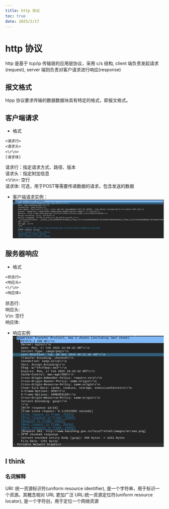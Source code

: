 ```yaml
---
title: http 协议
toc: true
date: 2025/2/17
---
```


# http 协议
http 是基于 tcp/ip 传输层的应用层协议，采用 c/s 结构, client 端负责发起请求(request), server 端则负责对客户请求进行响应(response)

## 报文格式
htpp 协议要求传输的数据数据块具有特定的格式，即报文格式。
## 客户端请求
* 格式
```txt
<请求行>
<请求头>
<\r\n>
[请求体]
```
请求行：指定请求方式、路径、版本  
请求头：指定附加信息  
<\r\n>: 空行  
请求体: 可选，用于POST等需要传递数据的请求，包含发送的数据  

* 客户端请求实例：
![request 实例](./http/request.png)
## 服务器响应
* 格式
```txt
<状态行>
<响应头>
<\r\n>
<响应体>
```
状态行:  
响应头:  
\r\n: 空行  
响应体:  

* 响应实例
![response 实例](./http/response.png)

## I think 
### 名词解释
URI: 统一资源标识符(uniform resource identifier), 是一个字符串，用于标识一个资源。其概念相对 URL 更加广泛
URL:统一资源定位符(uniform resource locator), 是一个字符创，用于定位一个网络资源
